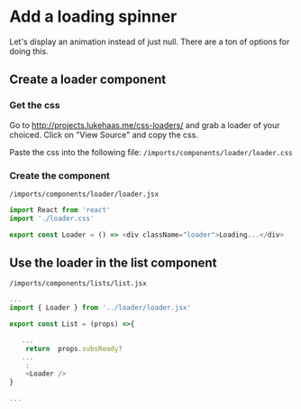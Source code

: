 # Add a loading spinner

Let's display an animation instead of just null.
There are a ton of options for doing this.  

## Create a loader component


### Get the css
Go to http://projects.lukehaas.me/css-loaders/ and grab a loader of your choiced.  Click on "View Source" and copy the css.

Paste the css into the following file:
``` /imports/components/loader/loader.css ```


### Create the component

``` /imports/components/loader/loader.jsx ```

```js
import React from 'react'
import './loader.css'

export const Loader = () => <div className="loader">Loading...</div>
```


## Use the loader in the list component


``` /imports/components/lists/list.jsx ```

```js
...
import { Loader } from '../loader/loader.jsx'

export const List = (props) =>{

   ...
	return  props.subsReady?
   ...
    :
    <Loader />
}

...

```



